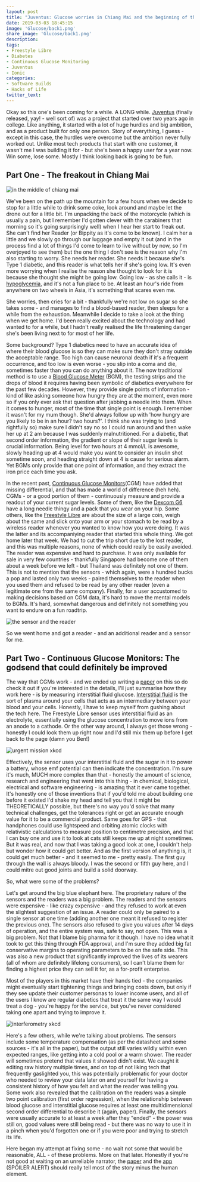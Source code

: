 ```yaml
---
layout: post
title: "Juventus: Glucose worries in Chiang Mai and the beginning of the biggest brownie point scheme ever"
date: 2019-03-03 18:45:15
image: 'Glucose/back1.png'
share_image: 'Glucose/back1.png'
description: 
tags:
- Freestyle Libre
- Diabetes
- Continuous Glucose Monitoring
- Juventus
- Ionic
categories:
- Software Builds
- Hacks of Life
twitter_text:
---
```


Okay so this one's been coming for a while. A LONG while. [Juventus](https://play.google.com/store/apps/details?id=com.juventus.app) (finally released, yay! - well sort of) was a project that started over two years ago in college. Like anything, it started with a lot of huge hurdles and big ambition, and as a product built for only one person. Story of everything, I guess - except in this case, the hurdles were overcome but the ambition never fully worked out. Unlike most tech products that start with one customer, it wasn't me I was building it for - but she's been a happy user for a year now. Win some, lose some. Mostly I think looking back is going to be fun.

## Part One - The freakout in Chiang Mai

![in the middle of chiang mai]({{site.url}}/assets/img/Glucose/chiangmai.png)

We've been on the path up the mountain for a few hours when we decide to stop for a little while to drink some coke, look around and maybe let the drone out for a little bit. I'm unpacking the back of the motorcycle (which is usually a pain, but I remember I'd gotten clever with the carabiners that morning so it's going surprisingly well) when I hear her start to freak out. She can't find her Reader (or Bippity as it's come to be known). I calm her a little and we slowly go through our luggage and empty it out (and in the process find a lot of things I'd come to learn to live without by now, so I'm overjoyed to see them) but the one thing I don't see is the reason why I'm also starting to worry. She needs her reader. She needs it because she's Type 1 diabetic, and this reader is what tells her if she's going low. It's even more worrying when I realise the reason she thought to look for it is because she thought she might be going low. Going low - as she calls it - is [hypoglycemia](https://en.wikipedia.org/wiki/Hypoglycemia), and it's not a fun place to be. At least an hour's ride from anywhere on two wheels in Asia, it's something that scares even me. 

She worries, then cries for a bit - thankfully we're not low on sugar so she takes some - and manages to find a blood-based reader, then sleeps for a while from the exhaustion. Meanwhile I decide to take a look at the thing when we get home. I'd been really excited about the technology and had wanted to for a while, but I hadn't really realised the life threatening danger she's been living next to for most of her life. 

Some background? Type 1 diabetics need to have an accurate idea of where their blood glucose is so they can make sure they don't stray outside the acceptable range. Too high can cause neuronal death if it's a frequent occurrence, and too low is even worse - you slip into  a coma and die, sometimes faster than you can do anything about it. The now traditional method is to use a [Blood Glucose Meter](https://en.wikipedia.org/wiki/Glucose_meter) (BGM), the testing strips and the drops of blood it requires having been symbolic of diabetics everywhere for the past few decades. However, they provide single points of information - kind of like asking someone how hungry they are at the moment, even more so if you only ever ask that question after jabbing a needle into them. When it comes to hunger, most of the time that single point is enough. I remember it wasn't for my mum though. She'd always follow up with 'how hungry are you likely to be in an hour? two hours?'. I think she was trying to (and rightfully so) make sure I didn't say no so I could run around and then wake her up at 2 am because I was suddenly malnutritioned. For a diabetic, that second order information, the gradient or slope of their sugar levels is crucial information. Being level for two hours at 4 mmol/L is awesome, slowly heading up at 4 would make you want to consider an insulin shot sometime soon, and heading straight down at 4 is cause for serious alarm. Yet BGMs only provide that one point of information, and they extract the iron price each time you ask.

In the recent past, [Continuous Glucose Monitors](https://en.wikipedia.org/wiki/Continuous_glucose_monitor)(CGM) have added that missing differential, and that has made a world of difference (heh heh). CGMs - or a good portion of them - continuously measure and provide a readout of your current sugar levels. Some of them, like the [Dexcom G6](https://www.cnbc.com/2018/05/12/dexcom-g6-review-a-cgm-that-doesnt-require-finger-pricks.html) have a long needle thingy and a pack that you wear on your hip. Some others, like the [Freestyle Libre](https://freestylelibre.com.sg/) are about the size of a large coin, weigh about the same and slick onto your arm or your stomach to be read by a wireless reader whenever you wanted to know how you were doing. It was the latter and its accompaniying reader that started this whole thing. We got home later that week. We had to cut the trip short due to the lost reader, and this was multiple reasons, none of which could really be easily avoided. The reader was expensive and hard to purchase. It was only available for sale in very few countries - thankfully Singapore had become one of them about a week before we left - but Thailand was definitely not one of them. This is not to mention that the sensors - which again, were a hundred bucks a pop and lasted only two weeks - paired themselves to the reader when you used them and refused to be read by any other reader (even a legitimate one from the same company). Finally, for a user accustomed to making decisions based on CGM data, it's hard to move the mental models to BGMs. It's hard, somewhat dangerous and definitely not something you want to endure on a fun roadtrip.

![the sensor and the reader]({{site.url}}/assets/img/Glucose/fsl.png)

So we went home and got a reader - and an additional reader and a sensor for me.

## Part Two - Continuous Glucose Monitors: The godsend that could definitely be improved

The way that CGMs work - and we ended up writing a [paper]({{site.url}}/assets/docs/Glucose/CGMStudy.pdf) on this so do check it out if you're interested in the details, I'll just summarise how they work here - is by measuring interstitial fluid glucose. [Interstitial fluid](https://en.wikipedia.org/wiki/Extracellular_fluid#Interstitial_fluid) is the sort of plasma around your cells that acts as an intermediary between your blood and your cells. Honestly, I have to keep myself from gushing about the tech here. The Freestyle Libre sensor uses interstitial fluid as an electrolyte, essentially using the glucose concentration to move ions from an anode to a cathode. Or the other way around, I always get those wrong - honestly I could look them up right now and I'd still mix them up before I get back to the page (damn you Ben!)

![urgent mission xkcd]({{site.url}}/assets/img/Glucose/urgent_mission.png)

Effectively, the sensor uses your interstitial fluid and the sugar in it to power a battery, whose emf potential can then indicate the concentration. I'm sure it's much, MUCH more complex than that - honestly the amount of science, research and engineering that went into this thing - in chemical, biological, electrical and software engineering - is amazing that it ever came together. It's honestly one of those inventions that if you'd told me about building one before it existed I'd shake my head and tell you that it might be THEORETICALLY possible, but there's no way you'd solve that many technical challenges, get the tolerances right or get an accurate enough value for it to be a commercial product. Same goes for GPS - that handphones could use lightspeed and orbiting atomic clocks with relativistic calculations to measure position to centimetre precision, and that I can buy one and use it to look at cats still keeps me up at night sometimes. But it was real, and now that I was taking a good look at one, I couldn't help but wonder how it could get better. And as the first version of anything is, it could get much better - and it seemed to me - pretty easily. The first guy through the wall is always bloody. I was the second or fifth guy here, and I could mitre out good joints and build a solid doorway.

So, what were some of the problems? 

Let's get around the big blue elephant here. The proprietary nature of the sensors and the readers was a big problem. The readers and the sensors were expensive - like crazy expensive - and they refused to work at even the slightest suggestion of an issue. A reader could only be paired to a single sensor at one time (adding another one meant it refused to register the previous one). The sensors also refused to give you values after 14 days of operation, and the entire system was, safe to say, not open. This was a big problem. Not that I blame big pharma for it though. I have no idea what it took to get this thing through FDA approval, and I'm sure they added big fat conservative margins to operating parameters to be on the safe side. This was also a new product that significantly improved the lives of its wearers (all of whom are definitely lifelong consumers), so I can't blame them for finding a highest price they can sell it for, as a for-profit enterprise.

Most of the players in this market have their hands tied - the companies might eventually start tightening things and bringing costs down, but only if they see update their customer personas to lower income users, and all of the users I know are regular diabetics that treat it the same way I would treat a dog - you're happy for the service, but you've never considered taking one apart and trying to improve it.

![interferometry xkcd]({{site.url}}/assets/img/Glucose/interferometry.png)

Here's a few others, while we're talking about problems. The sensors include some temperature compensation (as per the datasheet and some sources - it's all in the paper), but the output still varies wildly within even expected ranges, like getting into a cold pool or a warm shower. The reader will sometimes pretend that values it showed didn't exist. We caught it editing raw history multiple times, and on top of not liking tech that frequently gaslighted you, this was potentially problematic for your doctor who needed to review your data later on and yourself for having a consistent history of how you felt and what the reader was telling you. Some work also revealed that the calibration on the readers was a simple two point calibration (first order regression), when the relationship between blood glucose and interstitial glucose requires at least one multidimensional second order differential to describe it (again, paper). Finally, the sensors were usually accurate to at least a week after they "ended" - the power was still on, good values were still being read - but there was no way to use it in a pinch when you'd forgotten one or if you were poor and trying to stretch its life.

Here began my attempt at fixing some - no wait not some that would be reasonable, ALL - of these problems. More on that later. Honestly if you're not good at waiting on an unreliable narrator, the [paper]({{site.url}}/assets/docs/Glucose/CGMStudy.pdf) and the [app](https://play.google.com/store/apps/details?id=com.juventus.app) (SPOILER ALERT) should really tell most of the story minus the human element.